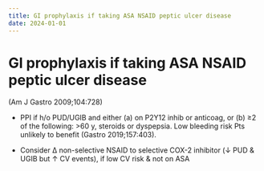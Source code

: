 ```yaml
---
title: GI prophylaxis if taking ASA NSAID peptic ulcer disease 
date: 2024-01-01
---
```

# GI prophylaxis if taking ASA NSAID peptic ulcer disease 

(Am J Gastro 2009;104:728)

* PPI if h/o PUD/UGIB and either (a) on P2Y12 inhib or anticoag, or (b) ≥2 of the following: >60 y, steroids or dyspepsia. Low bleeding risk Pts unlikely to benefit (Gastro 2019;157:403).

* Consider Δ non-selective NSAID to selective COX-2 inhibitor (↓ PUD & UGIB but ↑ CV events), if low CV risk & not on ASA
